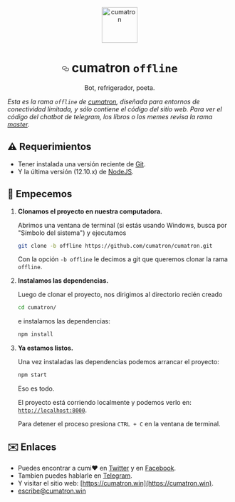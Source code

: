 <p align="center">
  <a href="https://cumatron.win">
    <img alt="cumatron" src="https://cumatron.win/icons/icon-256x256.png" width="80" />
  </a>
</p>
<h1 align="center">
<a id="user-content-cumatron-offline" class="anchor" aria-hidden="true" href="#cumatron-offline"><svg class="octicon octicon-link" viewBox="0 0 16 16" version="1.1" width="16" height="16" aria-hidden="true"><path fill-rule="evenodd" d="M4 9h1v1H4c-1.5 0-3-1.69-3-3.5S2.55 3 4 3h4c1.45 0 3 1.69 3 3.5 0 1.41-.91 2.72-2 3.25V8.59c.58-.45 1-1.27 1-2.09C10 5.22 8.98 4 8 4H4c-.98 0-2 1.22-2 2.5S3 9 4 9zm9-3h-1v1h1c1 0 2 1.22 2 2.5S13.98 12 13 12H9c-.98 0-2-1.22-2-2.5 0-.83.42-1.64 1-2.09V6.25c-1.09.53-2 1.84-2 3.25C6 11.31 7.55 13 9 13h4c1.45 0 3-1.69 3-3.5S14.5 6 13 6z"></path></svg></a>
  cumatron <code>offline</code>
</h1>
<p align="center">
Bot, refrigerador, poeta.
</p>

_Esta es la rama `offline` de [cumatron](https://cumatron.win), diseñada para entornos de conectividad limitada, y sólo contiene el código del sitio web. Para ver el código del chatbot de telegram, los libros o los memes revisa la rama [master](https://github.com/cumatron/cumatron)._

## ⚠️ Requerimientos

- Tener instalada una versión reciente de [Git](https://git-scm.com).
- Y la última versión (12.10.x) de [NodeJS](https://nodejs.org).

## 🚀 Empecemos

1.  **Clonamos el proyecto en nuestra computadora.**

    Abrimos una ventana de terminal (si estás usando Windows, busca por "Símbolo del sistema") y ejecutamos

    ```sh
    git clone -b offline https://github.com/cumatron/cumatron.git
    ```

    Con la opción `-b offline` le decimos a git que queremos clonar la rama `offline`.

1.  **Instalamos las dependencias.**

    Luego de clonar el proyecto, nos dirigimos al directorio recién creado

    ```sh
    cd cumatron/
    ```

    e instalamos las dependencias:

    ```sh
    npm install
    ```

1.  **Ya estamos listos.**

    Una vez instaladas las dependencias podemos arrancar el proyecto:

    ```sh
    npm start
    ```

    Eso es todo.

    El proyecto está corriendo localmente y podemos verlo en: [`http://localhost:8000`](http://localhost:8000).

    Para detener el proceso presiona `CTRL + C` en la ventana de terminal.

## ✉️ Enlaces

- Puedes encontrar a cumi❤️ en [Twitter](https://twitter.com/cumatron_win) y en [Facebook](https://facebook.com/cumatron.win).
- Tambien puedes hablarle en [Telegram](http://telegram.me/cumatron_bot).
- Y visitar el sitio web: [https://cumatron.win](https://cumatron.win).
- [escribe@cumatron.win](mailto:escribe@cumatron.win)
